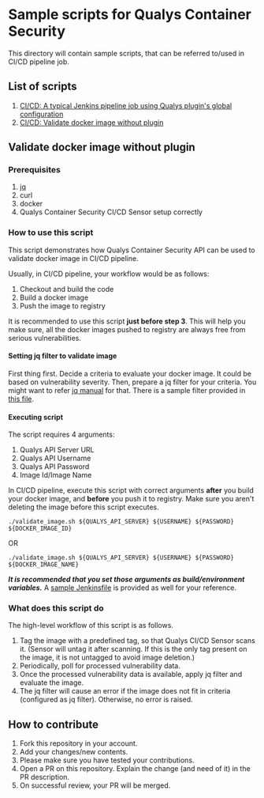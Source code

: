 # Sample scripts for Qualys Container Security

This directory will contain sample scripts, that can be referred to/used in CI/CD pipeline job.

## List of scripts
1. [CI/CD: A typical Jenkins pipeline job using Qualys plugin's global configuration](https://github.com/Qualys/community/blob/master/containerSecurity/sample_Jenkinsfile.groovy)
2. [CI/CD: Validate docker image without plugin](#validate-docker-image-without-plugin)

## Validate docker image without plugin

### Prerequisites

1. [jq](https://stedolan.github.io/jq/)
2. curl
3. docker
4. Qualys Container Security CI/CD Sensor setup correctly

### How to use this script

This script demonstrates how Qualys Container Security API can be used to validate docker image in CI/CD pipeline. 

Usually, in CI/CD pipeline, your workflow would be as follows:

1. Checkout and build the code
2. Build a docker image
3. Push the image to registry

It is recommended to use this script **just before step 3**. This will help you make sure, all the docker images pushed to registry are always free from serious vulnerabilities. 

#### Setting jq filter to validate image

First thing first. Decide a criteria to evaluate your docker image. It could be based on vulnerability severity. Then, prepare a jq filter for your criteria. You might want to refer [jq manual](https://stedolan.github.io/jq/manual/) for that. There is a sample filter provided in [this file](https://github.com/Qualys/community/blob/master/containerSecurity/jq_filter.txt).

#### Executing script

The script requires 4 arguments:

1. Qualys API Server URL
2. Qualys API Username
3. Qualys API Password
4. Image Id/Image Name

In CI/CD pipeline, execute this script with correct arguments **after** you build your docker image, and **before** you push it to registry. Make sure you aren't deleting the image before this script executes.

`./validate_image.sh ${QUALYS_API_SERVER} ${USERNAME} ${PASSWORD} ${DOCKER_IMAGE_ID}`

OR

`./validate_image.sh ${QUALYS_API_SERVER} ${USERNAME} ${PASSWORD} ${DOCKER_IMAGE_NAME}`

***It is recommended that you set those arguments as build/environment variables.*** A [sample Jenkinsfile](https://github.com/Qualys/community/blob/master/containerSecurity/Jenkinsfile_validate_image_without_plugin.groovy) is provided as well for your reference.

### What does this script do

The high-level workflow of this script is as follows. 

1. Tag the image with a predefined tag, so that Qualys CI/CD Sensor scans it. (Sensor will untag it after scanning. If this is the only tag present on the image, it is not untagged to avoid image deletion.)
2. Periodically, poll for processed vulnerability data. 
3. Once the processed vulnerability data is available, apply jq filter and evaluate the image. 
4. The jq filter will cause an error if the image does not fit in criteria (configured as jq filter). Otherwise, no error is raised.

## How to contribute

1. Fork this repository in your account. 
2. Add your changes/new contents. 
3. Please make sure you have tested your contributions.
4. Open a PR on this repository. Explain the change (and need of it) in the PR description. 
5. On successful review, your PR will be merged.
